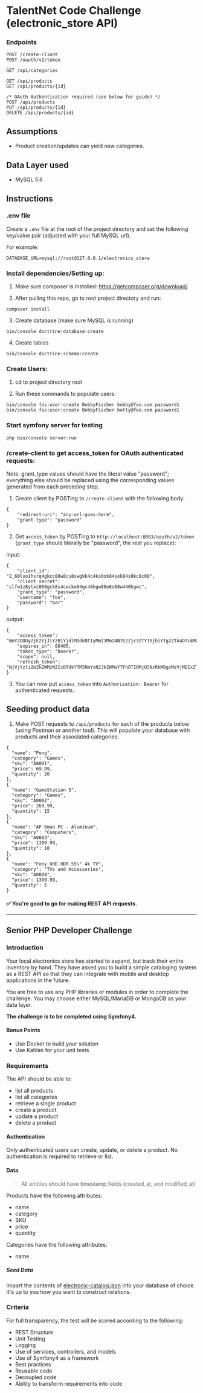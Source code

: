 # TalentNet Code Challenge (electronic_store API)

### Endpoints
```
POST /create-client
POST /oauth/v2/token

GET /api/categories

GET /api/products
GET /api/products/{id}

/* OAuth Authentication required (see below for guide) */
POST /api/products
PUT /api/products/{id}
DELETE /api/products/{id}
```
## Assumptions
* Product creation/updates can yield new categories.

## Data Layer used
* MySQL 5.6

## Instructions

### .env file

Create a `.env` file at the root of the project directory and set the following key/value pair (adjusted with your full MySQL url).

For example:

`DATABASE_URL=mysql://root@127.0.0.1/electronics_store`

### Install dependencies/Setting up:
1) Make sure composer is installed:
https://getcomposer.org/download/

2) After pulling this repo, go to root project directory and run:
```
composer install
```

3) Create database (make sure MySQL is running)
```
bin/console doctrine:database:create
```

4) Create tables
```
bin/console doctrine:schema:create
```


### Create Users:

1) cd to project directory root

2) Run these commands to populate users:

```
bin/console fos:user:create BobbyFischer bobby@foo.com password1
bin/console fos:user:create BobbyFischer betty@foo.com password1
```

### Start symfony server for testing

```
php bin/console server:run
```

### /create-client to get access_token for OAuth authenticated requests:

Note. grant_type values should have the literal value "password"; everything else should be replaced using the corresponding values generated from each preceding step.

1. Create client by POSTing to `/create-client` with the following body:
```
{
	"redirect-uri": "any-url-goes-here",
	"grant-type": "password"
}
```

2. Get `access_token` by POSTing to `http://localhost:8083/oauth/v2/token` (`grant_type` should literally be "password", the rest you replace):

input:

```
{
    "client_id": "2_60lvo1hsrq4gkcc80w8cs8swgkk4c4ks0ok84sok84s0kc8c00",
    "client_secret": "slfw1z8ytxc008gck8s4cwcko04gc48kgw88o8o08w440kgwc",
    "grant_type": "password",
    "username": "foo",
    "password": "bar"
}
```
output:
```
{
    "access_token": "NmY2ODUyZjE2YjJiYzBiYjdlMDdkNTIyMmI3MmI4NTE2Zjc3ZTY1YjhiYTg2ZTk4OTc4MGIxN2JmNTVjNjJiOA",
    "expires_in": 86400,
    "token_type": "bearer",
    "scope": null,
    "refresh_token": "NjVjYzliZmZkZWMzN2IxOTdkYTM5NmYxN2JkZWMwYTFhOTI0MjQ5NzRkMDgxMzVjMDIxZTk1NTRhOGNiZDA2MA"
}
```

3. You can now put `access_token` into `Authorization: Bearer` for authenticated requests.

## Seeding product data

1) Make POST requests to `/api/products` for each of the products below (using Postman or another tool). This will populate your database with products and their associated categories:

```
{
  "name": "Pong",
  "category": "Games",
  "sku": "A0001",
  "price": 69.99,
  "quantity": 20
},
{
  "name": "GameStation 5",
  "category": "Games",
  "sku": "A0002",
  "price": 269.99,
  "quantity": 15
},
{
  "name": "AP Oman PC - Aluminum",
  "category": "Computers",
  "sku": "A0003",
  "price": 1399.99,
  "quantity": 10
},
{
  "name": "Fony UHD HDR 55\" 4k TV",
  "category": "TVs and Accessories",
  "sku": "A0004",
  "price": 1399.99,
  "quantity": 5
}
```


#### ✅ You're good to go for making REST API requests.
___

## Senior PHP Developer Challenge

### Introduction
Your local electronics store has started to expand, but track their entire inventory by hand.  They have asked you to build a simple cataloging system as a REST API so that they can integrate with mobile and desktop applications in the future.

You are free to use any PHP libraries or modules in order to complete the challenge.  You may choose either MySQL/MariaDB or MongoDB as your data layer.

**The challenge is to be completed using Symfony4.**

#### Bonus Points
* Use Docker to build your solution
* Use Kahlan for your unit tests

### Requirements

The API should be able to:
* list all products
* list all categories
* retrieve a single product
* create a product
* update a product
* delete a product

#### Authentication
Only authenticated users can create, update, or delete a product.  No authentication is required to retrieve or list.

#### Data
> All entities should have timestamp fields (created_at, and modified_at)

Products have the following attributes: 
* name
* category
* SKU
* price
* quantity

Categories have the following attributes:
* name

##### Seed Data
Import the contents of [electronic-catalog.json](../data/seeds/electronic-catalog.json) into your database of choice.  It's up to you how you want to construct relations.

### Criteria
For full transparency, the test will be scored according to the following:
* REST Structure
* Unit Testing
* Logging
* Use of services, controllers, and models
* Use of Symfony4 as a framework
* Best practices
* Reusable code
* Decoupled code
* Ability to transform requirements into code
